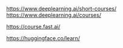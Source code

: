 https://www.deeplearning.ai/short-courses/  
https://www.deeplearning.ai/courses/  

https://course.fast.ai/  

https://huggingface.co/learn/  
